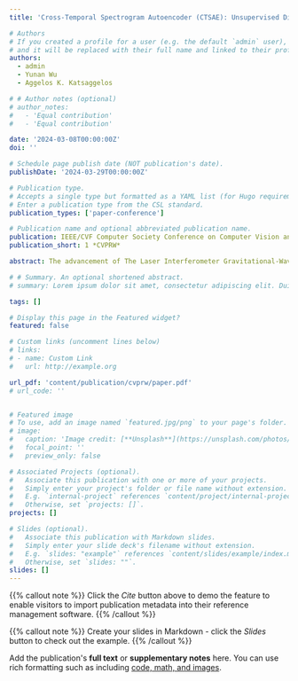 ```yaml
---
title: 'Cross-Temporal Spectrogram Autoencoder (CTSAE): Unsupervised Dimensionality Reduction for Clustering Gravitational Wave Glitches'

# Authors
# If you created a profile for a user (e.g. the default `admin` user), write the username (folder name) here
# and it will be replaced with their full name and linked to their profile.
authors:
  - admin
  - Yunan Wu
  - Aggelos K. Katsaggelos

# # Author notes (optional)
# author_notes:
#   - 'Equal contribution'
#   - 'Equal contribution'

date: '2024-03-08T00:00:00Z'
doi: ''

# Schedule page publish date (NOT publication's date).
publishDate: '2024-03-29T00:00:00Z'

# Publication type.
# Accepts a single type but formatted as a YAML list (for Hugo requirements).
# Enter a publication type from the CSL standard.
publication_types: ['paper-conference']

# Publication name and optional abbreviated publication name.
publication: IEEE/CVF Computer Society Conference on Computer Vision and Pattern Recognition Workshops
publication_short: 1 *CVPRW*

abstract: The advancement of The Laser Interferometer Gravitational-Wave Observatory (LIGO) has significantly enhanced the feasibility and reliability of gravitational wave detection. However, LIGO's high sensitivity makes it susceptible to transient noises known as glitches, which necessitate effective differentiation from real gravitational wave signals. Traditional approaches predominantly employ fully supervised or semi-supervised algorithms for the task of glitch classification and clustering. In the future task of identifying and classifying glitches across main and auxiliary channels, it is impractical to build a dataset with manually labeled ground-truth. In response to this challenge, we introduce the Cross-Temporal Spectrogram Autoencoder (CTSAE), a pioneering unsupervised method for the dimensionality reduction and clustering of gravitational wave glitches. CTSAE integrates a novel four-branch autoencoder with a hybrid of Convolutional Neural Networks (CNN) and Vision Transformers (ViT). To further extract features across multi-branches, we introduce a novel multi-branch fusion method using the CLS (Class) token. Our model, trained and evaluated on the GravitySpy 1.0 dataset, demonstrates superior performance in clustering tasks when compared to state-of-the-art semi-supervised learning methods. To the best of our knowledge, CTSAE represents the first unsupervised approach tailored specifically for clustering LIGO data, marking a significant step forward in the field of gravitational wave research.

# # Summary. An optional shortened abstract.
# summary: Lorem ipsum dolor sit amet, consectetur adipiscing elit. Duis posuere tellus ac convallis placerat. Proin tincidunt magna sed ex sollicitudin condimentum.

tags: []

# Display this page in the Featured widget?
featured: false

# Custom links (uncomment lines below)
# links:
# - name: Custom Link
#   url: http://example.org

url_pdf: 'content/publication/cvprw/paper.pdf'
# url_code: ''


# Featured image
# To use, add an image named `featured.jpg/png` to your page's folder.
# image:
#   caption: 'Image credit: [**Unsplash**](https://unsplash.com/photos/pLCdAaMFLTE)'
#   focal_point: ''
#   preview_only: false

# Associated Projects (optional).
#   Associate this publication with one or more of your projects.
#   Simply enter your project's folder or file name without extension.
#   E.g. `internal-project` references `content/project/internal-project/index.md`.
#   Otherwise, set `projects: []`.
projects: []

# Slides (optional).
#   Associate this publication with Markdown slides.
#   Simply enter your slide deck's filename without extension.
#   E.g. `slides: "example"` references `content/slides/example/index.md`.
#   Otherwise, set `slides: ""`.
slides: []
---
```


{{% callout note %}}
Click the _Cite_ button above to demo the feature to enable visitors to import publication metadata into their reference management software.
{{% /callout %}}

{{% callout note %}}
Create your slides in Markdown - click the _Slides_ button to check out the example.
{{% /callout %}}

Add the publication's **full text** or **supplementary notes** here. You can use rich formatting such as including [code, math, and images](https://docs.hugoblox.com/content/writing-markdown-latex/).
